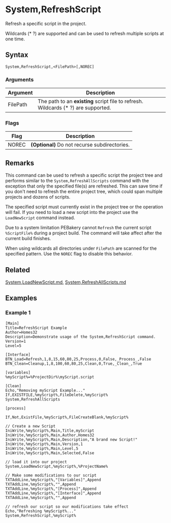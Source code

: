 # System,RefreshScript

Refresh a specific script in the project.

Wildcards (* ?) are supported and can be used to refresh multiple scripts at one time.

## Syntax

```pebakery
System,RefreshScript,<FilePath>[,NOREC]
```

### Arguments

| Argument | Description |
| --- | --- |
| FilePath | The path to an **existing** script file to refresh. Wildcards (* ?) are supported. |

### Flags

| Flag | Description |
| --- | --- |
| NOREC | **(Optional)** Do not recurse subdirectories. |

## Remarks

This command can be used to refresh a specific script the project tree and performs similar to the `System,RefreshAllScripts` command with the exception that only the specified file(s) are refreshed. This can save time if you don't need to refresh the entire project tree, which could span multiple projects and dozens of scripts.

The specified script must currently exist in the project tree or the operation will fail. If you need to load a new script into the project use the `LoadNewScript` command instead.

Due to a system limitation PEBakery cannot `Refresh` the current script `%ScriptFile%` during a project build. The command will take affect after the current build finishes.

When using wildcards all directories under `FilePath` are scanned for the specified pattern. Use the `NOREC` flag to disable this behavior. 

## Related

[System,LoadNewScript.md](./LoadNewScript.md), [System,RefreshAllScripts.md](./RefreshAllScripts.md)

## Examples

### Example 1

```pebakery
[Main]
Title=RefreshScript Example
Author=Homes32
Description=Demonstrate usage of the System,RefreshScript command.
Version=1
Level=5

[Interface]
BTN_Load=Refresh,1,8,15,60,80,25,Process,0,False,_Process_,False
BTN_Clean=Cleanup,1,8,100,60,80,25,Clean,0,True,_Clean_,True

[variables]
%myScript%=%ProjectDir%\myScript.script

[Clean]
Echo,"Removing myScript Example..."
If,EXISTFILE,%myScript%,FileDelete,%myScript%
System,RefreshAllScripts

[process]

If,Not,ExistFile,%myScript%,FileCreateBlank,%myScript%

// Create a new Script
IniWrite,%myScript%,Main,Title,myScript
IniWrite,%myScript%,Main,Author,Homes32
IniWrite,%myScript%,Main,Description,"A brand new Script!"
IniWrite,%myScript%,Main,Version,1
IniWrite,%myScript%,Main,Level,5
IniWrite,%myScript%,Main,Selected,False

// load it into our project
System,LoadNewScript,%myScript%,%ProjectName%

// Make some modifications to our script
TXTAddLine,%myScript%,"[Variables]",Append
TXTAddLine,%myScript%,"",Append
TXTAddLine,%myScript%,"[Process]",Append
TXTAddLine,%myScript%,"[Interface]",Append
TXTAddLine,%myScript%,"",Append

// refresh our script so our modifications take effect
Echo,"Refreshing %myScript%..."
System,RefreshScript,%myScript%
```